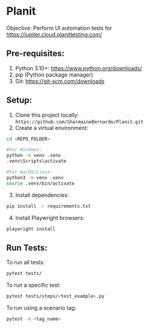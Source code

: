 # Planit
Objective: Perform UI automation tests for https://jupiter.cloud.planittesting.com/

## Pre-requisites:
1. Python 3.10+: https://www.python.org/downloads/
2. pip (Python package manager)
3. Git: https://git-scm.com/downloads

## Setup:
1. Clone this project locally: ```https://github.com/SharmaineBernardo/Planit.git```
2. Create a virtual environment:
```bash
cd <REPO_FOLDER>

#For Windows:
python -m venv .venv
.venv\Scripts\activate

#For macOS/Linux:
python3 -m venv .venv
source .venv/bin/activate
```
3. Install dependencies:
```bash
pip install -r requirements.txt
```
4. Install Playwright browsers:
```bash
playwright install
```

## Run Tests:
To run all tests:
```bash
pytest tests/
```

To run a specific test:
```bash
pytest tests/steps/<test_example>.py
```
To run using a scenario tag:
```bash
pytest -m <tag_name>
```
